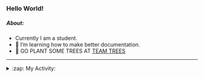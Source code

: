 ### Hello World!

##### About:
- Currently I am a student.
- 🌱 I’m learning how to make better documentation.
- 🌱 GO PLANT SOME TREES AT [TEAM TREES](https://teamtrees.org/)

---
<details>
  <summary>:zap: My Activity:</summary>
  
<!--START_SECTION:waka-->
![Code Time](http://img.shields.io/badge/Code%20Time-1%2C172%20hrs%2021%20mins-blue)

**I'm a Night 🦉** 

```text
🌞 Morning                1908 commits        ███░░░░░░░░░░░░░░░░░░░░░░   10.10 % 
🌆 Daytime                6433 commits        █████████░░░░░░░░░░░░░░░░   34.05 % 
🌃 Evening                5403 commits        ███████░░░░░░░░░░░░░░░░░░   28.59 % 
🌙 Night                  5151 commits        ███████░░░░░░░░░░░░░░░░░░   27.26 % 
```
📅 **I'm Most Productive on Wednesday** 

```text
Monday                   2652 commits        ████░░░░░░░░░░░░░░░░░░░░░   14.04 % 
Tuesday                  2582 commits        ███░░░░░░░░░░░░░░░░░░░░░░   13.66 % 
Wednesday                4421 commits        ██████░░░░░░░░░░░░░░░░░░░   23.40 % 
Thursday                 2436 commits        ███░░░░░░░░░░░░░░░░░░░░░░   12.89 % 
Friday                   1986 commits        ███░░░░░░░░░░░░░░░░░░░░░░   10.51 % 
Saturday                 1653 commits        ██░░░░░░░░░░░░░░░░░░░░░░░   08.75 % 
Sunday                   3165 commits        ████░░░░░░░░░░░░░░░░░░░░░   16.75 % 
```


📊 **This Week I Spent My Time On** 

```text
🔥 Editors: 
VS Code                  3 hrs 26 mins       █████████████░░░░░░░░░░░░   53.86 % 
IntelliJ                 2 hrs 56 mins       ████████████░░░░░░░░░░░░░   46.14 % 

🐱‍💻 Projects: 
iris-flower-ml           3 hrs 23 mins       █████████████░░░░░░░░░░░░   53.00 % 
intro                    2 hrs 49 mins       ███████████░░░░░░░░░░░░░░   44.32 % 
FilterHelperTest.kt      6 mins              ░░░░░░░░░░░░░░░░░░░░░░░░░   01.82 % 
Unknown Project          3 mins              ░░░░░░░░░░░░░░░░░░░░░░░░░   00.86 % 
```


 Last Updated on 31/08/2023 14:11:54 UTC
<!--END_SECTION:waka-->
</details>

